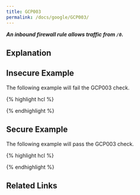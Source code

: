 ```yaml
---
title: GCP003
permalink: /docs/google/GCP003/
---
```


***An inbound firewall rule allows traffic from `/0`.***

## Explanation





## Insecure Example

The following example will fail the GCP003 check.

{% highlight hcl %}



{% endhighlight %}

## Secure Example

The following example will pass the GCP003 check.

{% highlight hcl %}



{% endhighlight %}

## Related Links


